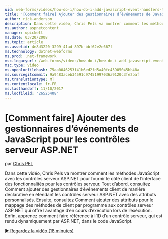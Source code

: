 ```yaml
---
uid: web-forms/videos/how-do-i/how-do-i-add-javascript-event-handlers-to-aspnet-server-controls
title: '[Comment faire] Ajouter des gestionnaires d’événements de JavaScript pour les contrôles serveur ASP.NET | Documents Microsoft'
author: rick-anderson
description: Dans cette vidéo, Chris Pels va montrer comment les méthodes JavaScript avec les contrôles serveur ASP.NET pour fournir le côté client de l’interface des fonctionnalités pour le contrat du serveur...
ms.author: aspnetcontent
manager: wpickett
ms.date: 03/20/2008
ms.topic: article
ms.assetid: 4e8d3220-3299-41ad-897b-bbf62e2e667f
ms.technology: dotnet-webforms
ms.prod: .net-framework
msc.legacyurl: /web-forms/videos/how-do-i/how-do-i-add-javascript-event-handlers-to-aspnet-server-controls
msc.type: video
ms.openlocfilehash: 75aa0046253f41b6ed2fd5a40fc45905045bb48a
ms.sourcegitcommit: 9a9483aceb34591c97451997036a9120c3fe2baf
ms.translationtype: MT
ms.contentlocale: fr-FR
ms.lasthandoff: 11/10/2017
ms.locfileid: "26525408"
---
```

<a name="how-do-i-add-javascript-event-handlers-to-aspnet-server-controls"></a>[Comment faire] Ajouter des gestionnaires d’événements de JavaScript pour les contrôles serveur ASP.NET
====================
par [Chris PEL](https://twitter.com/chrispels)

Dans cette vidéo, Chris Pels va montrer comment les méthodes JavaScript avec les contrôles serveur ASP.NET pour fournir le côté client de l’interface des fonctionnalités pour les contrôles serveur. Tout d’abord, consultez Comment ajouter des gestionnaires d’événements client de manière déclarative en étendant les contrôles serveur ASP.NET avec des attributs personnalisés. Ensuite, consultez Comment ajouter des attributs pour le mappage des méthodes de client par programme aux contrôles serveur ASP.NET qui offre l’avantage d’en cours d’exécution lors de l’exécution. Enfin, apprenez comment faire référence à l’ID d’un contrôle serveur, qui est rendu dynamiquement par ASP.NET, dans le code JavaScript.

[&#9654; Regardez la vidéo (18 minutes)](https://channel9.msdn.com/Blogs/ASP-NET-Site-Videos/how-do-i-add-javascript-event-handlers-to-aspnet-server-controls)
